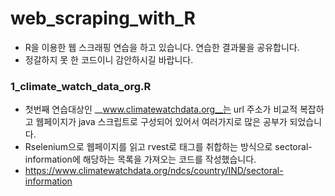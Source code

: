 # web_scraping_with_R

- R을 이용한 웹 스크래핑 연습을 하고 있습니다. 연습한 결과물을 공유합니다.
- 정갈하지 못 한 코드이니 감안하시길 바랍니다.


### **1_climate_watch_data_org.R**

- 첫번째 연습대상인 __www.climatewatchdata.org__는 url 주소가 비교적 복잡하고 웹페이지가 java 스크립트로 구성되어 있어서 여러가지로 많은 공부가 되었습니다.
- Rselenium으로 웹페이지를 읽고 rvest로 태그를 취합하는 방식으로 sectoral-information에 해당하는 목록을 가져오는 코드를 작성했습니다.
- <https://www.climatewatchdata.org/ndcs/country/IND/sectoral-information>
